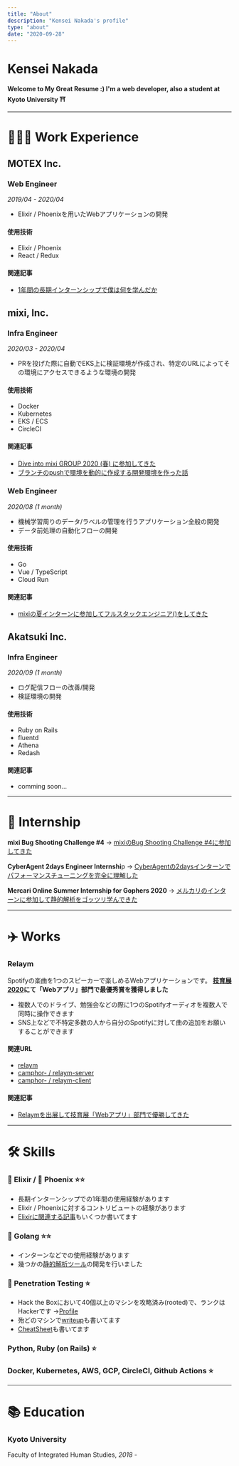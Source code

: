 ```yaml
---
title: "About"
description: "Kensei Nakada's profile"
type: "about"
date: "2020-09-28"
---
```


# Kensei Nakada

**Welcome to My Great Resume :)
I'm a web developer, also a student at Kyoto University ⛩**

---

# 👩🏻‍💻 Work Experience

## MOTEX Inc.

### Web Engineer
*2019/04 - 2020/04*

- Elixir / Phoenixを用いたWebアプリケーションの開発

#### 使用技術

- Elixir / Phoenix
- React / Redux

#### 関連記事

- [1年間の長期インターンシップで僕は何を学んだか](/posts/long-internship-experience/)

## mixi, Inc.

### Infra Engineer
 *2020/03 - 2020/04*

- PRを投げた際に自動でEKS上に検証環境が作成され、特定のURLによってその環境にアクセスできるような環境の開発

#### 使用技術

- Docker
- Kubernetes
- EKS / ECS
- CircleCI

#### 関連記事

- [Dive into mixi GROUP 2020 (春) に参加してきた](/posts/mixi-spring-internship-2020/)
- [ブランチのpushで環境を動的に作成する開発環境を作った話](/posts/2020-04-13-qiita-c2ca5ebc56ade9b79b33/)


### Web Engineer
*2020/08 (1 month)*

- 機械学習周りのデータ/ラベルの管理を行うアプリケーション全般の開発
- データ前処理の自動化フローの開発

#### 使用技術

- Go
- Vue / TypeScript
- Cloud Run

#### 関連記事

- [mixiの夏インターンに参加してフルスタックエンジニア()をしてきた](/posts/mixi-summer-internship-2020/)

## Akatsuki Inc.

### Infra Engineer
*2020/09 (1 month)*

- ログ配信フローの改善/開発
- 検証環境の開発

#### 使用技術

- Ruby on Rails
- fluentd
- Athena
- Redash

#### 関連記事

- comming soon...

---

# 👟 Internship

**mixi Bug Shooting Challenge #4**
→ [mixiのBug Shooting Challenge #4に参加してきた](/posts/mixi-bug-shooting/)

**CyberAgent 2days Engineer Internshi**p
→ [CyberAgentの2daysインターンでパフォーマンスチューニングを完全に理解した](/posts/ca-serverside-internship2020/)

**Mercari Online Summer Internship for Gophers 2020**
→ [メルカリのインターンに参加して静的解析をゴッツリ学んできた](/posts/mercari-summer-intenship-2020/)

---

# ✈️ Works

### Relaym

Spotifyの楽曲を1つのスピーカーで楽しめるWebアプリケーションです。
**[技育展2020](https://talent.supporterz.jp/geekten/2020/)にて「Webアプリ」部門で最優秀賞を獲得しました**

- 複数人でのドライブ、勉強会などの際に1つのSpotifyオーディオを複数人で同時に操作できます
- SNS上などで不特定多数の人から自分のSpotifyに対して曲の追加をお願いすることができます

#### 関連URL

- [relaym](https://relaym.camph.net/)
- [camphor- / relaym-server](https://github.com/camphor-/relaym-server)
- [camphor- / relaym-client](https://github.com/camphor-/relaym-client)

#### 関連記事

- [Relaymを出展して技育展「Webアプリ」部門で優勝してきた](/posts/relaym-win-giikuten/)

---

# 🛠  Skills

### 🧪 Elixir / 🦅 Phoenix ⭐️⭐️

- 長期インターンシップでの1年間の使用経験があります
- Elixir / Phoenixに対するコントリビュートの経験があります
- [Elixirに関連する記事](/tags/elixir/)もいくつか書いてます

### 🧸 Golang ⭐️⭐️

- インターンなどでの使用経験があります
- 幾つかの[静的解析ツール](/showcase/tools/)の開発を行いました

### 🐉 Penetration Testing ⭐️

- Hack the Boxにおいて40個以上のマシンを攻略済み(rooted)で、ランクはHackerです →[Profile](https://www.hackthebox.eu/profile/247307)
- 殆どのマシンで[writeup](/tags/writeup/)も書いてます
- [CheatSheet](https://github.com/sanposhiho/MY_CHEAT_SHEET)も書いてます

### Python, Ruby (on Rails) ⭐️

### Docker, Kubernetes, AWS, GCP, CircleCI, Github Actions ⭐️

---

# 📚 Education

### Kyoto University

Faculty of Integrated Human Studies, *2018 -*

